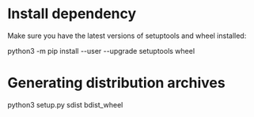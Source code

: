 # Install dependency
Make sure you have the latest versions of setuptools and wheel installed:

python3 -m pip install --user --upgrade setuptools wheel

# Generating distribution archives

python3 setup.py sdist bdist_wheel


